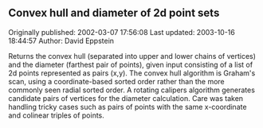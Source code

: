 ## Convex hull and diameter of 2d point sets 
Originally published: 2002-03-07 17:56:08 
Last updated: 2003-10-16 18:44:57 
Author: David Eppstein 
 
Returns the convex hull (separated into upper and lower chains of vertices) and the diameter (farthest pair of points), given input consisting of a list of 2d points represented as pairs (x,y).  The convex hull algorithm is Graham's scan, using a coordinate-based sorted order rather than the more commonly seen radial sorted order.  A rotating calipers algorithm generates candidate pairs of vertices for the diameter calculation.  Care was taken handling tricky cases such as pairs of points with the same x-coordinate and colinear triples of points.
